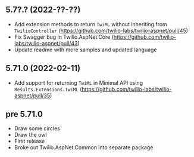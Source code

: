 ## 5.7?.? (2022-??-??)
- Add extension methods to return `TwiML` without inheriting from `TwilioController` (https://github.com/twilio-labs/twilio-aspnet/pull/45)
- Fix Swagger bug in Twilio.AspNet.Core (https://github.com/twilio-labs/twilio-aspnet/pull/43)
- Update readme with more samples and updated language

## 5.71.0 (2022-02-11)
- Add support for returning `TwiML` in Minimal API using `Results.Extensions.TwiML` (https://github.com/twilio-labs/twilio-aspnet/pull/35)

## pre 5.71.0
- Draw some circles
- Draw the owl
- First release
- Broke out Twilio.AspNet.Common into separate package